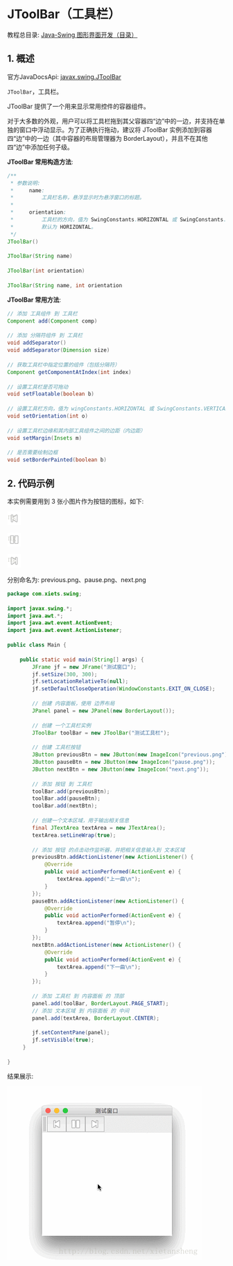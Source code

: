 # JToolBar（工具栏）

教程总目录: [Java-Swing 图形界面开发（目录）](../README.md)

## 1. 概述

官方JavaDocsApi: [javax.swing.JToolBar](https://docs.oracle.com/javase/8/docs/api/javax/swing/JToolBar.html)

`JToolBar`，工具栏。

JToolBar 提供了一个用来显示常用控件的容器组件。

对于大多数的外观，用户可以将工具栏拖到其父容器四“边”中的一边，并支持在单独的窗口中浮动显示。为了正确执行拖动，建议将 JToolBar 实例添加到容器四“边”中的一边（其中容器的布局管理器为 BorderLayout），并且不在其他四“边”中添加任何子级。

**JToolBar 常用构造方法**:

```java
/**
 * 参数说明:
 *     name: 
 *         工具栏名称，悬浮显示时为悬浮窗口的标题。
 *
 *     orientation: 
 *         工具栏的方向，值为 SwingConstants.HORIZONTAL 或 SwingConstants.VERTICAL，
 *         默认为 HORIZONTAL。
 */
JToolBar()

JToolBar(String name)

JToolBar(int orientation)

JToolBar(String name, int orientation
```

**JToolBar 常用方法**:

```java
// 添加 工具组件 到 工具栏
Component add(Component comp)

// 添加 分隔符组件 到 工具栏
void addSeparator()
void addSeparator(Dimension size)

// 获取工具栏中指定位置的组件（包括分隔符）
Component getComponentAtIndex(int index)

// 设置工具栏是否可拖动
void setFloatable(boolean b)

// 设置工具栏方向，值为 wingConstants.HORIZONTAL 或 SwingConstants.VERTICAL
void setOrientation(int o)

// 设置工具栏边缘和其内部工具组件之间的边距（内边距）
void setMargin(Insets m)

// 是否需要绘制边框
void setBorderPainted(boolean b)
```

## 2. 代码示例

本实例需要用到 3 张小图片作为按钮的图标，如下:

![java-swing5_9](../images/java-swing5_9.png)

![java-swing5_10](../images/java-swing5_10.png)

![java-swing5_11](../images/java-swing5_11.png)

分别命名为: previous.png、pause.png、next.png

```java
package com.xiets.swing;

import javax.swing.*;
import java.awt.*;
import java.awt.event.ActionEvent;
import java.awt.event.ActionListener;

public class Main {

    public static void main(String[] args) {
        JFrame jf = new JFrame("测试窗口");
        jf.setSize(300, 300);
        jf.setLocationRelativeTo(null);
        jf.setDefaultCloseOperation(WindowConstants.EXIT_ON_CLOSE);

        // 创建 内容面板，使用 边界布局
        JPanel panel = new JPanel(new BorderLayout());

        // 创建 一个工具栏实例
        JToolBar toolBar = new JToolBar("测试工具栏");

        // 创建 工具栏按钮
        JButton previousBtn = new JButton(new ImageIcon("previous.png"));
        JButton pauseBtn = new JButton(new ImageIcon("pause.png"));
        JButton nextBtn = new JButton(new ImageIcon("next.png"));

        // 添加 按钮 到 工具栏
        toolBar.add(previousBtn);
        toolBar.add(pauseBtn);
        toolBar.add(nextBtn);

        // 创建一个文本区域，用于输出相关信息
        final JTextArea textArea = new JTextArea();
        textArea.setLineWrap(true);

        // 添加 按钮 的点击动作监听器，并把相关信息输入到 文本区域
        previousBtn.addActionListener(new ActionListener() {
            @Override
            public void actionPerformed(ActionEvent e) {
                textArea.append("上一曲\n");
            }
        });
        pauseBtn.addActionListener(new ActionListener() {
            @Override
            public void actionPerformed(ActionEvent e) {
                textArea.append("暂停\n");
            }
        });
        nextBtn.addActionListener(new ActionListener() {
            @Override
            public void actionPerformed(ActionEvent e) {
                textArea.append("下一曲\n");
            }
        });

        // 添加 工具栏 到 内容面板 的 顶部
        panel.add(toolBar, BorderLayout.PAGE_START);
        // 添加 文本区域 到 内容面板 的 中间
        panel.add(textArea, BorderLayout.CENTER);

        jf.setContentPane(panel);
        jf.setVisible(true);
     }

}
```

结果展示:

![java-swing5_12](../images/java-swing5_12.gif)